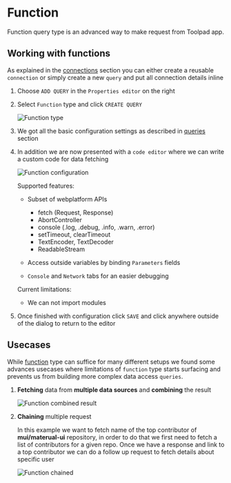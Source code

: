 # Function

<p class="description">
    Function query type is an advanced way to make request from Toolpad app.
</p>

## Working with functions

As explained in the [connections](/toolpad/connecting-to-data-sources/connections/) section you can either create a reusable `connection` or simply create a new `query` and put all connection details inline

1. Choose `ADD QUERY` in the `Properties editor` on the right

1. Select `Function` type and click `CREATE QUERY`

   ![Function type](/static/toolpad/function-query-1.png)

1. We got all the basic configuration settings as described in [queries](/toolpad/connecting-to-data-sources/queries/) section

1. In addition we are now presented with a `code editor` where we can write a custom code for data fetching

   ![Function configuration](/static/toolpad/function-query-2.png)

   Supported features:

   - Subset of webplatform APIs

     - fetch (Request, Response)
     - AbortController
     - console (.log, .debug, .info, .warn, .error)
     - setTimeout, clearTimeout
     - TextEncoder, TextDecoder
     - ReadableStream

   - Access outside variables by binding `Parameters` fields
   - `Console` and `Network` tabs for an easier debugging

   Current limitations:

   - We can not import modules

1. Once finished with configuration click `SAVE` and click anywhere outside of the dialog to return to the editor

## Usecases

While [function](/toolpad/connecting-to-data-sources/function/) type can suffice for many different setups we found some advances usecases where limitations of `function` type starts surfacing and prevents us from building more complex data access `queries`.

1. **Fetching** data from **multiple data sources** and **combining** the result

   ![Function combined result](/static/toolpad/function-query-3.png)

1. **Chaining** multiple request

   In this example we want to fetch name of the top contributor of **mui/materual-ui** repository, in order to do that we first need to fetch a list of contributors for a given repo. Once we have a response and link to a top contributor we can do a follow up request to fetch details about specific user

   ![Function chained](/static/toolpad/function-query-4.png)
